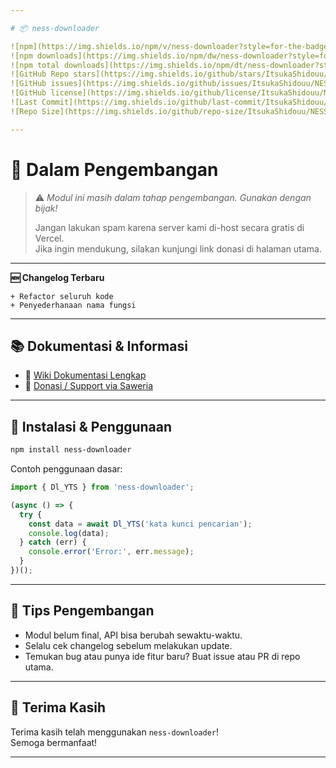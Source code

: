 ```yaml
---

# 📦 ness-downloader

![npm](https://img.shields.io/npm/v/ness-downloader?style=for-the-badge&color=blue)
![npm downloads](https://img.shields.io/npm/dw/ness-downloader?style=for-the-badge&color=orange)
![npm total downloads](https://img.shields.io/npm/dt/ness-downloader?style=for-the-badge&color=teal)
![GitHub Repo stars](https://img.shields.io/github/stars/ItsukaShidouu/NESS?style=for-the-badge&color=yellow)
![GitHub issues](https://img.shields.io/github/issues/ItsukaShidouu/NESS?style=for-the-badge&color=red)
![GitHub license](https://img.shields.io/github/license/ItsukaShidouu/NESS?style=for-the-badge&color=green)
![Last Commit](https://img.shields.io/github/last-commit/ItsukaShidouu/NESS?style=for-the-badge&color=purple)
![Repo Size](https://img.shields.io/github/repo-size/ItsukaShidouu/NESS?style=for-the-badge&color=grey)

---
```


# 🛑 Dalam Pengembangan  
> ⚠️ *Modul ini masih dalam tahap pengembangan. Gunakan dengan bijak!*  
>  
> Jangan lakukan spam karena server kami di-host secara gratis di Vercel.  
> Jika ingin mendukung, silakan kunjungi link donasi di halaman utama.

---

**🆕 Changelog Terbaru**  
```text
+ Refactor seluruh kode
+ Penyederhanaan nama fungsi
```

---

## 📚 Dokumentasi & Informasi

- 📘 [Wiki Dokumentasi Lengkap](https://github.com/ItsukaShidouu/NESSID/wiki)
- 💖 [Donasi / Support via Saweria](https://saweria.co/YUSUP909)

---

## 🔧 Instalasi & Penggunaan

```bash
npm install ness-downloader
```

Contoh penggunaan dasar:

```js
import { Dl_YTS } from 'ness-downloader';

(async () => {
  try {
    const data = await Dl_YTS('kata kunci pencarian');
    console.log(data);
  } catch (err) {
    console.error('Error:', err.message);
  }
})();
```

---

## 🧩 Tips Pengembangan

- Modul belum final, API bisa berubah sewaktu-waktu.
- Selalu cek changelog sebelum melakukan update.
- Temukan bug atau punya ide fitur baru? Buat issue atau PR di repo utama.

---

## 🙏 Terima Kasih

Terima kasih telah menggunakan `ness-downloader`!  
Semoga bermanfaat!

---
